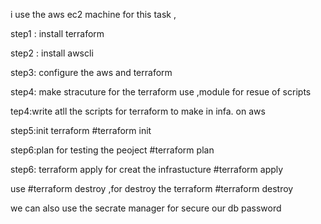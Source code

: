 i use the aws ec2 machine for this task ,

step1 : install terraform 

step2 : install awscli

step3:  configure the aws and terraform 

step4: 
make stracuture for the  terraform use ,module for resue of scripts


tep4:write atll the scripts for terraform to make in infa. on aws 

step5:init terraform
#terraform init

step6:plan for testing the peoject
#terraform plan

step6: terraform apply for creat the infrastucture
#terraform apply

use #terraform destroy ,for destroy the terraform
#terraform destroy

we can also use the secrate manager for secure our db password 

